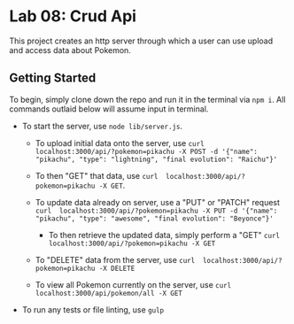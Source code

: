 # Lab 08: Crud Api

This project creates an http server through which a user can use upload and access data about Pokemon.

## Getting Started
To begin, simply clone down the repo and run it in the terminal via `npm i`. All commands outlaid below will assume input in terminal.

- To start the server, use `node lib/server.js`.

  - To upload initial data onto the server, use `curl  localhost:3000/api/?pokemon=pikachu -X POST -d '{"name": "pikachu", "type": "lightning", "final evolution": "Raichu"}'`

  - To then "GET" that data, use `curl  localhost:3000/api/?pokemon=pikachu -X GET`.

  - To update data already on server, use a "PUT" or "PATCH" request `curl  localhost:3000/api/?pokemon=pikachu -X PUT -d '{"name": "pikachu", "type": "awesome", "final evolution": "Beyonce"}'`

    - To then retrieve the updated data, simply perform a "GET" `curl  localhost:3000/api/?pokemon=pikachu -X GET`

  - To "DELETE" data from the server, use `curl  localhost:3000/api/?pokemon=pikachu -X DELETE`

  - To view all Pokemon currently on the server, use `curl  localhost:3000/api/pokemon/all -X GET`

- To run any tests or file linting, use `gulp`
